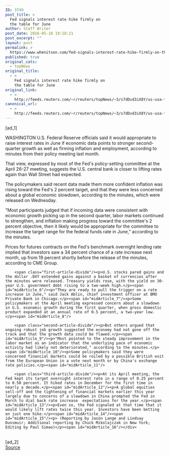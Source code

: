 ```yaml
---
ID: 3749
post_title: >
  Fed signals interest rate hike firmly on
  the table for June
author: Staff Writer
post_date: 2016-05-18 19:18:21
post_excerpt: ""
layout: post
permalink: >
  https://www.whenitson.com/fed-signals-interest-rate-hike-firmly-on-the-table-for-june/
published: true
original_cats:
  - topNews
original_title:
  - >
    Fed signals interest rate hike firmly on
    the table for June
original_link:
  - >
    http://feeds.reuters.com/~r/reuters/topNews/~3/s7dDvd3iX8Y/us-usa-fed-idUSKCN0Y92IU
canonical_url:
  - >
    http://feeds.reuters.com/~r/reuters/topNews/~3/s7dDvd3iX8Y/us-usa-fed-idUSKCN0Y92IU
---
```

 [ad_1]
<br><div id="articleText">
<span id="midArticle_start"/>

<span id="midArticle_0"/><span class="focusParagraph" readability="5"><p><span class="articleLocation">WASHINGTON</span> U.S. Federal Reserve officials said it would appropriate to raise interest rates in June if economic data points to stronger second-quarter growth as well as firming inflation and employment, according to minutes from their policy meeting last month.</p></span><span id="midArticle_1"/><p>That view, expressed by most of the Fed's policy-setting committee at the April 26-27 meeting, suggests the U.S. central bank is closer to lifting rates again than Wall Street had expected.</p><span id="midArticle_2"/><p>The policymakers said recent data made them more confident inflation was rising toward the Fed's 2 percent target, and that they were less concerned about a global economic slowdown, according to the minutes, which were released on Wednesday. </p><span id="midArticle_3"/><p>"Most participants judged that if incoming data were consistent with economic growth picking up in the second quarter, labor markets continued to strengthen, and inflation making progress toward the committee's 2 percent objective, then it likely would be appropriate for the committee to increase the target range for the federal funds rate in June," according to the minutes.</p><span id="midArticle_4"/><p>Prices for futures contracts on the Fed's benchmark overnight lending rate implied that investors saw a 34 percent chance of a rate increase next month, up from 19 percent shortly before the release of the minutes, according to CME Group.</p><span id="midArticle_5"/>
        
        <span class="first-article-divide"/><p>U.S. stocks pared gains and the dollar .DXY extended gains against a basket of currencies after the minutes were released. Treasury yields rose, with the yield on 30-year U.S. government debt rising to a two-week high.</p><span id="midArticle_6"/><p>"They are ready to pull the trigger on a rate increase in June," said Jack Ablin, chief investment officer at BMO Private Bank in Chicago.</p><span id="midArticle_7"/><p>Some policymakers at the April meeting expressed concern about a slowdown in U.S. economic growth during the first quarter, when gross domestic product expanded at an annual rate of 0.5 percent, a two-year low. </p><span id="midArticle_8"/>
        
        <span class="second-article-divide"/><p>But others argued that ongoing robust job growth suggested the economy had not gone off the track and that the growth data could be flawed.</p><span id="midArticle_9"/><p>"Most pointed to the steady improvement in the labor market as an indicator that the underlying pace of economic activity had likely not deteriorated," according to the minutes.</p><span id="midArticle_10"/><p>Some policymakers said they were concerned financial markets could be roiled by a possible British exit from the European Union in a vote next month or by China's exchange rate policies.</p><span id="midArticle_11"/>
        
        <span class="third-article-divide"/><p>At its April meeting, the Fed kept its target overnight interest rate in a range of 0.25 percent to 0.50 percent. It hiked rates in December for the first time in nearly a decade.</p><span id="midArticle_12"/><p>A global equities sell-off and the tightening of financial markets earlier this year largely due to concerns of a slowdown in China prompted the Fed in March to dial back rate increase  expectations for the year.</p><span id="midArticle_13"/><p>Even so, the Fed signaled at that time that it would likely lift rates twice this year. Investors have been betting on just one hike.</p><span id="midArticle_14"/><span id="midArticle_15"/><p> (Reporting by Jason Lange and Lindsay Dunsmuir; Additional reporting by Chuck Mikolajczak in New York; Editing by Paul Simao)</p><span id="midArticle_16"/></div>
<br>[ad_2]
<br><a href="http://feeds.reuters.com/~r/reuters/topNews/~3/s7dDvd3iX8Y/us-usa-fed-idUSKCN0Y92IU">Source </a>